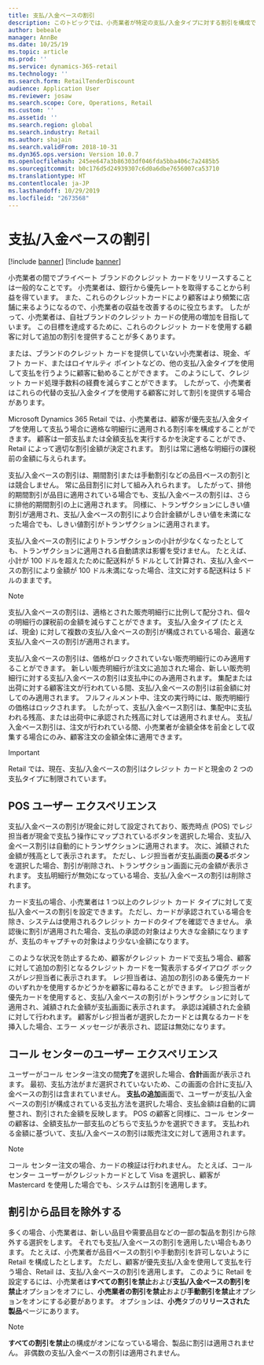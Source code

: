 ```yaml
---
title: 支払/入金ベースの割引
description: このトピックでは、小売業者が特定の支払/入金タイプに対する割引を構成できるようにする機能の概要を示します。
author: bebeale
manager: AnnBe
ms.date: 10/25/19
ms.topic: article
ms.prod: ''
ms.service: dynamics-365-retail
ms.technology: ''
ms.search.form: RetailTenderDiscount
audience: Application User
ms.reviewer: josaw
ms.search.scope: Core, Operations, Retail
ms.custom: ''
ms.assetid: ''
ms.search.region: global
ms.search.industry: Retail
ms.author: shajain
ms.search.validFrom: 2018-10-31
ms.dyn365.ops.version: Version 10.0.7
ms.openlocfilehash: 245ee647a3b86303df046fda5bba406c7a2485b5
ms.sourcegitcommit: b0c176d5d24939307c6d0a6dbe7656007ca53710
ms.translationtype: HT
ms.contentlocale: ja-JP
ms.lasthandoff: 10/29/2019
ms.locfileid: "2673568"
---
```

# <a name="tender-based-discounts"></a>支払/入金ベースの割引

[!include [banner](includes/banner.md)]
[!include [banner](includes/preview-banner.md)]

小売業者の間でプライベート ブランドのクレジット カードをリリースすることは一般的なことです。 小売業者は、銀行から優先レートを取得することから利益を得ています。 また、これらのクレジットカードにより顧客はより頻繁に店舗に来るようになるので、小売業者の収益を改善するのに役立ちます。 したがって、小売業者は、自社ブランドのクレジット カードの使用の増加を目指しています。 この目標を達成するために、これらのクレジット カードを使用する顧客に対して追加の割引を提供することが多くあります。

または、ブランドのクレジット カードを提供していない小売業者は、現金、ギフト カード、またはロイヤルティ ポイントなどの、他の支払/入金タイプを使用して支払を行うように顧客に勧めることができます。 このようにして、クレジット カード処理手数料の経費を減らすことができます。 したがって、小売業者はこれらの代替の支払/入金タイプを使用する顧客に対して割引を提供する場合があります。

Microsoft Dynamics 365 Retail では、小売業者は、顧客が優先支払/入金タイプを使用して支払う場合に適格な明細行に適用される割引率を構成することができます。 顧客は一部支払または全額支払を実行するかを決定することができ、Retail によって適切な割引金額が決定されます。 割引は常に適格な明細行の課税前の金額に与えられます。

支払/入金ベースの割引は、期間割引または手動割引などの品目ベースの割引とは競合しません。 常に品目割引に対して組み入れられます。 したがって、排他的期間割引が品目に適用されている場合でも、支払/入金ベースの割引は、さらに排他的期間割引の上に適用されます。 同様に、トランザクションにしきい値割引が適用され、支払/入金ベースの割引により合計金額がしきい値を未満になった場合でも、しきい値割引がトランザクションに適用されます。

支払/入金ベースの割引によりトランザクションの小計が少なくなったとしても、トランザクションに適用される自動請求は影響を受けません。 たとえば、小計が 100 ドルを超えたために配送料が 5 ドルとして計算され、支払/入金ベースの割引により金額が 100 ドル未満になった場合、注文に対する配送料は 5 ドルのままです。

> [!NOTE]
> 支払/入金ベースの割引は、適格とされた販売明細行に比例して配分され、個々の明細行の課税前の金額を減らすことができます。 支払/入金タイプ (たとえば、現金) に対して複数の支払/入金ベースの割引が構成されている場合、最適な支払/入金ベースの割引が適用されます。

支払/入金ベースの割引は、価格がロックされていない販売明細行にのみ適用することができます。 新しい販売明細行が注文に追加された場合、新しい販売明細行に対する支払/入金ベースの割引は支払中にのみ適用されます。 集配または出荷に対する顧客注文が行われている間、支払/入金ベースの割引は前金額に対してのみ適用されます。 フルフィルメント中、注文の実行時には、販売明細行の価格はロックされます。 したがって、支払/入金ベース割引は、集配中に支払われる残高、または出荷中に承認された残高に対しては適用されません。 支払/入金ベース割引は、注文が行われている間、小売業者が金額全体を前金として収集する場合にのみ、顧客注文の金額全体に適用できます。

> [!IMPORTANT]
> Retail では、現在、支払/入金ベースの割引はクレジット カードと現金の 2 つの支払タイプに制限されています。

## <a name="pos-user-experience"></a>POS ユーザー エクスペリエンス

支払/入金ベースの割引が現金に対して設定されており、販売時点 (POS) でレジ担当者が現金で支払う操作にマップされているボタンを選択した場合、支払/入金ベース割引は自動的にトランザクションに適用されます。 次に、減額された金額が残高として表示されます。 ただし、レジ担当者が支払画面の**戻る**ボタンを選択した場合、割引が削除され、トランザクション画面に元の金額が表示されます。 支払明細行が無効になっている場合、支払/入金ベースの割引は削除されます。

カード支払の場合、小売業者は 1 つ以上のクレジット カード タイプに対して支払/入金ベースの割引を設定できます。 ただし、カードが承認されている場合を除き、システムは使用されるクレジット カードのタイプを確認できません。 承認後に割引が適用された場合、支払の承認の対象はより大きな金額になりますが、支払のキャプチャの対象はより少ない金額になります。

このような状況を防止するため、顧客がクレジット カードで支払う場合、顧客に対して追加の割引となるクレジット カードを一覧表示するダイアログ ボックスがレジ担当者に表示されます。 レジ担当者は、追加の割引のある優先カードのいずれかを使用するかどうかを顧客に尋ねることができます。 レジ担当者が優先カードを使用すると、支払/入金ベースの割引がトランザクションに対して適用され、減額された金額が支払画面に表示されます。 承認は減額された金額に対して行われます。 顧客がレジ担当者が選択したカードとは異なるカードを挿入した場合、エラー メッセージが表示され、認証は無効になります。

## <a name="call-center-user-experience"></a>コール センターのユーザー エクスペリエンス

ユーザーがコール センター注文の間**完了**を選択した場合、**合計**画面が表示されます。 最初、支払方法がまだ選択されていないため、この画面の合計に支払/入金ベースの割引は含まれていません。 **支払の追加**画面で、ユーザーが支払/入金ベースの割引が構成されている支払方法を選択した場合、支払金額は自動的に調整され、割引された金額を反映します。 POS の顧客と同様に、コール センターの顧客は、全額支払か一部支払のどちらで支払うかを選択できます。 支払われる金額に基づいて、支払/入金ベースの割引は販売注文に対して適用されます。

> [!NOTE]
> コール センター注文の場合、カードの検証は行われません。 たとえば、コール センター ユーザーがクレジットカードとして Visa を選択し、顧客が Mastercard を使用した場合でも、システムは割引を適用します。

## <a name="exclude-items-from-discounts"></a>割引から品目を除外する

多くの場合、小売業者は、新しい品目や需要品目などの一部の製品を割引から除外する選択をします。 それでも支払/入金ベースの割引を適用したい場合もあります。 たとえば、小売業者が品目ベースの割引や手動割引を許可しないように Retail を構成したとします。 ただし、顧客が優先支払/入金を使用して支払を行う場合、Retail は、支払/入金ベースの割引を適用します。 このように Retail を設定するには、小売業者は**すべての割引を禁止**および**支払/入金ベースの割引を禁止**オプションをオフにし、**小売業者の割引を禁止**および**手動割引を禁止**オプションをオンにする必要があります。 オプションは、**小売**タブの**リリースされた製品**ページにあります。

> [!NOTE]
> **すべての割引を禁止**の構成がオンになっている場合、製品に割引は適用されません。 非偶数の支払/入金ベースの割引は適用されません。
